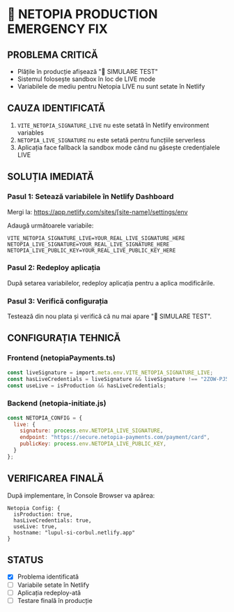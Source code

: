 # 🚨 NETOPIA PRODUCTION EMERGENCY FIX

## PROBLEMA CRITICĂ
- Plățile în producție afișează "🧪 SIMULARE TEST"
- Sistemul folosește sandbox în loc de LIVE mode
- Variabilele de mediu pentru Netopia LIVE nu sunt setate în Netlify

## CAUZA IDENTIFICATĂ
1. `VITE_NETOPIA_SIGNATURE_LIVE` nu este setată în Netlify environment variables
2. `NETOPIA_LIVE_SIGNATURE` nu este setată pentru funcțiile serverless
3. Aplicația face fallback la sandbox mode când nu găsește credențialele LIVE

## SOLUȚIA IMEDIATĂ

### Pasul 1: Setează variabilele în Netlify Dashboard
Mergi la: https://app.netlify.com/sites/[site-name]/settings/env

Adaugă următoarele variabile:

```
VITE_NETOPIA_SIGNATURE_LIVE=YOUR_REAL_LIVE_SIGNATURE_HERE
NETOPIA_LIVE_SIGNATURE=YOUR_REAL_LIVE_SIGNATURE_HERE
NETOPIA_LIVE_PUBLIC_KEY=YOUR_REAL_LIVE_PUBLIC_KEY_HERE
```

### Pasul 2: Redeploy aplicația
După setarea variabilelor, redeploy aplicația pentru a aplica modificările.

### Pasul 3: Verifică configurația
Testează din nou plata și verifică că nu mai apare "🧪 SIMULARE TEST".

## CONFIGURAȚIA TEHNICĂ

### Frontend (netopiaPayments.ts)
```typescript
const liveSignature = import.meta.env.VITE_NETOPIA_SIGNATURE_LIVE;
const hasLiveCredentials = liveSignature && liveSignature !== "2ZOW-PJ5X-HYYC-IENE-APZO";
const useLive = isProduction && hasLiveCredentials;
```

### Backend (netopia-initiate.js)
```javascript
const NETOPIA_CONFIG = {
  live: {
    signature: process.env.NETOPIA_LIVE_SIGNATURE,
    endpoint: "https://secure.netopia-payments.com/payment/card",
    publicKey: process.env.NETOPIA_LIVE_PUBLIC_KEY,
  }
};
```

## VERIFICAREA FINALĂ
După implementare, în Console Browser va apărea:
```
Netopia Config: {
  isProduction: true,
  hasLiveCredentials: true,
  useLive: true,
  hostname: "lupul-si-corbul.netlify.app"
}
```

## STATUS
- [x] Problema identificată
- [ ] Variabile setate în Netlify
- [ ] Aplicația redeploy-ată
- [ ] Testare finală în producție
